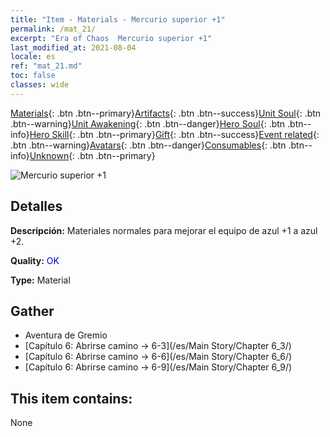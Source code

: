 ```yaml
---
title: "Item - Materials - Mercurio superior +1"
permalink: /mat_21/
excerpt: "Era of Chaos  Mercurio superior +1"
last_modified_at: 2021-08-04
locale: es
ref: "mat_21.md"
toc: false
classes: wide
---
```

 [Materials](/ItemsES/){: .btn .btn--primary}[Artifacts](/ItemsES/Artifacts/){: .btn .btn--success}[Unit Soul](/ItemsES/UnitSoul/){: .btn .btn--warning}[Unit Awakening](/ItemsES/UnitAwakening/){: .btn .btn--danger}[Hero Soul](/ItemsES/HeroSoul/){: .btn .btn--info}[Hero Skill](/ItemsES/HeroSkill/){: .btn .btn--primary}[Gift](/ItemsES/Gift/){: .btn .btn--success}[Event related](/ItemsES/Events/){: .btn .btn--warning}[Avatars](/ItemsES/Avatars/){: .btn .btn--danger}[Consumables](/ItemsES/Consumables/){: .btn .btn--info}[Unknown](/ItemsES/Unknown/){: .btn .btn--primary}

 ![Mercurio superior +1](/images/t/i_cailiao_shuiyin1.png)

## Detalles
 **Descripción:** Materiales normales para mejorar el equipo de azul +1 a azul +2.

 **Quality:** <span style="color: #0000CD">OK</span>

 **Type:** Material

## Gather

*    Aventura de Gremio 
*    [Capítulo 6: Abrirse camino -> 6-3](/es/Main Story/Chapter 6_3/) 
*    [Capítulo 6: Abrirse camino -> 6-6](/es/Main Story/Chapter 6_6/) 
*    [Capítulo 6: Abrirse camino -> 6-9](/es/Main Story/Chapter 6_9/) 

## This item contains:

  None

